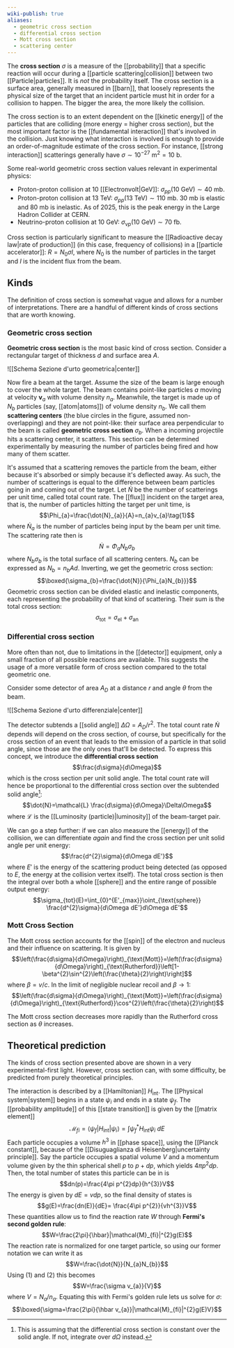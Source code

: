 ```yaml
---
wiki-publish: true
aliases:
  - geometric cross section
  - differential cross section
  - Mott cross section
  - scattering center
---
```

The **cross section** $\sigma$ is a measure of the [[probability]] that a specific reaction will occur during a [[particle scattering|collision]] between two [[Particle|particles]]. It is *not* the probability itself. The cross section is a surface area, generally measured in [[barn]], that loosely represents the physical size of the target that an incident particle must hit in order for a collision to happen. The bigger the area, the more likely the collision.

The cross section is to an extent dependent on the [[kinetic energy]] of the particles that are colliding (more energy = higher cross section), but the most important factor is the [[fundamental interaction]] that's involved in the collision. Just knowing what interaction is involved is enough to provide an order-of-magnitude estimate of the cross section. For instance, [[strong interaction]] scatterings generally have $\sigma\sim10^{-27}\text{ m}^{2}=10\text{ b}$.

Some real-world geometric cross section values relevant in experimental physics:
- Proton-proton collision at 10 [[Electronvolt|GeV]]: $\sigma_{pp}(10\text{ GeV})\sim40\text{ mb}$.
- Proton-proton collision at 13 TeV: $\sigma_{pp}(13\text{ TeV})\sim110\text{ mb}$. 30 mb is elastic and 80 mb is inelastic. As of 2025, this is the peak energy in the Large Hadron Collider at CERN.
- Neutrino-proton collision at 10 GeV: $\sigma_{\nu p}(10\text{ GeV})\sim70\text{ fb}$.

Cross section is particularly significant to measure the [[Radioactive decay law|rate of production]] (in this case, frequency of collisions) in a [[particle accelerator]]: $R=N_{0}\sigma I$, where $N_{0}$ is the number of particles in the target and $I$ is the incident flux from the beam.
## Kinds
The definition of cross section is somewhat vague and allows for a number of interpretations. There are a handful of different kinds of cross sections that are worth knowing.
### Geometric cross section
**Geometric cross section** is the most basic kind of cross section. Consider a rectangular target of thickness $d$ and surface area $A$.

![[Schema Sezione d'urto geometrica|center]]

Now fire a beam at the target. Assume the size of the beam is large enough to cover the whole target. The beam contains point-like particles $a$ moving at velocity $\mathbf{v}_{a}$ with volume density $n_{a}$. Meanwhile, the target is made up of $N_{b}$ particles (say, [[atom|atoms]]) of volume density $n_{b}$. We call them **scattering centers** (the blue circles in the figure, assumed non-overlapping) and they are not point-like: their surface area perpendicular to the beam is called **geometric cross section** $\sigma_{b}$. When a incoming projectile hits a scattering center, it scatters. This section can be determined experimentally by measuring the number of particles being fired and how many of them scatter.

It's assumed that a scattering removes the particle from the beam, either because it's absorbed or simply because it's deflected away. As such, the number of scatterings is equal to the difference between beam particles going in and coming out of the target. Let $\dot{N}$ be the number of scatterings per unit time, called total count rate. The [[flux]] incident on the target area, that is, the number of particles hitting the target per unit time, is
$$\Phi_{a}=\frac{\dot{N}_{a}}{A}=n_{a}v_{a}\tag{1}$$
where $\dot{N}_{a}$ is the number of particles being input by the beam per unit time. The scattering rate then is
$$\dot{N}=\Phi_{a}N_{b}\sigma_{b}\tag{2}$$
where $N_{b}\sigma_{b}$ is the total surface of all scattering centers. $N_{b}$ can be expressed as $N_{b}=n_{b}Ad$. Inverting, we get the geometric cross section:
$$\boxed{\sigma_{b}=\frac{\dot{N}}{\Phi_{a}N_{b}}}$$
Geometric cross section can be divided elastic and inelastic components, each representing the probability of that kind of scattering. Their sum is the total cross section:
$$\sigma_{\text{tot}}=\sigma_{\text{el}}+\sigma_{\text{an}}$$
### Differential cross section
More often than not, due to limitations in the [[detector]] equipment, only a small fraction of all possible reactions are available. This suggests the usage of a more versatile form of cross section compared to the total geometric one.

Consider some detector of area $A_{D}$ at a distance $r$ and angle $\theta$ from the beam.

![[Schema Sezione d'urto differenziale|center]]

The detector subtends a [[solid angle]] $\Delta\Omega=A_{D}/r^{2}$. The total count rate $\dot{N}$ depends will depend on the cross section, of course, but specifically for the cross section of an event that leads to the emission of a particle in that solid angle, since those are the only ones that'll be detected. To express this concept, we introduce the **differential cross section**
$$\frac{d\sigma}{d\Omega}$$
which is the cross section per unit solid angle. The total count rate will hence be proportional to the differential cross section over the subtended solid angle[^1]:
$$\dot{N}=\mathcal{L} \frac{d\sigma}{d\Omega}\Delta\Omega$$
where $\mathcal{L}$ is the [[Luminosity (particle)|luminosity]] of the beam-target pair.

We can go a step further: if we can also measure the [[energy]] of the collision, we can differentiate *again* and find the cross section per unit solid angle per unit energy:
$$\frac{d^{2}\sigma}{d\Omega dE'}$$
where $E'$ is the energy of the scattering product being detected (as opposed to $E$, the energy at the collision vertex itself). The total cross section is then the integral over both a whole [[sphere]] and the entire range of possible output energy:
$$\sigma_{tot}(E)=\int_{0}^{E'_{max}}\oint_{\text{sphere}} \frac{d^{2}\sigma}{d\Omega dE'}d\Omega dE'$$
### Mott Cross Section
The Mott cross section accounts for the [[spin]] of the electron and nucleus and their influence on scattering. It is given by
$$\left(\frac{d\sigma}{d\Omega}\right)_{\text{Mott}}=\left(\frac{d\sigma}{d\Omega}\right)_{\text{Rutherford}}\left[1-\beta^{2}\sin^{2}\left(\frac{\theta}{2}\right)\right]$$
where $\beta=v/c$. In the limit of negligible nuclear recoil and $\beta \rightarrow 1$:
$$\left(\frac{d\sigma}{d\Omega}\right)_{\text{Mott}}=\left(\frac{d\sigma}{d\Omega}\right)_{\text{Rutherford}}\cos^{2}\left(\frac{\theta}{2}\right)$$

The Mott cross section decreases more rapidly than the Rutherford cross section as $\theta$ increases.
## Theoretical prediction
The kinds of cross section presented above are shown in a very experimental-first light. However, cross section can, with some difficulty, be predicted from purely theoretical principles.

The interaction is described by a [[Hamiltonian]] $H_\text{int}$. The [[Physical system|system]] begins in a state $\psi_{i}$ and ends in a state $\psi_{f}$. The [[probability amplitude]] of this [[state transition]] is given by the [[matrix element]]
$$\mathcal{M}_{fi}=\langle \psi_{f}|H_{\text{int}}|\psi_{i}\rangle=\int\psi_{f}^{*}H_{\text{int}}\psi_{i}\ dE$$
Each particle occupies a volume $h^{3}$ in [[phase space]], using the [[Planck constant]], because of the [[Disuguaglianza di Heisenberg|uncertainty principle]]. Say the particle occupies a spatial volume $V$ and a momentum volume given by the thin spherical shell $p$ to $p+dp$, which yields $4\pi p^{2}dp$. Then, the total number of states this particle can be in is
$$dn(p)=\frac{4\pi p^{2}dp}{h^{3}}V$$
The energy is given by $dE=vdp$, so the final density of states is
$$g(E)=\frac{dn(E)}{dE}= \frac{4\pi p^{2}}{vh^{3}}V$$
These quantities allow us to find the reaction rate $W$ through **Fermi's second golden rule**:
$$W=\frac{2\pi}{\hbar}|\mathcal{M}_{fi}|^{2}g(E)$$
The reaction rate is normalized for one target particle, so using our former notation we can write it as
$$W=\frac{\dot{N}}{N_{a}N_{b}}$$
Using $(1)$ and $(2)$ this becomes
$$W=\frac{\sigma v_{a}}{V}$$
where $V=N_{a}/n_{a}$. Equating this with Fermi's golden rule lets us solve for $\sigma$:
$$\boxed{\sigma=\frac{2\pi}{\hbar v_{a}}|\mathcal{M}_{fi}|^{2}g(E)V}$$

[^1]: This is assuming that the differential cross section is constant over the solid angle. If not, integrate over $d\Omega$ instead.
